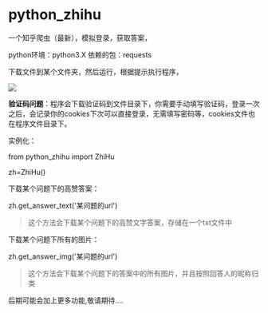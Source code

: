 # python_zhihu
一个知乎爬虫（最新），模拟登录，获取答案，

python环境：python3.X
依赖的包：requests


下载文件到某个文件夹，然后运行，根据提示执行程序，

![](https://github.com/ladingwu/python_zhihu/blob/master/example.jpg)

**验证码问题**：程序会下载验证码到文件目录下，你需要手动填写验证码，登录一次之后，会记录你的cookies下次可以直接登录，无需填写密码等，cookies文件也在程序文件目录下。

实例化：

from python_zhihu import ZhiHu

zh=ZhiHu()

下载某个问题下的高赞答案：

zh.get_answer_text('某问题的url')
> 这个方法会下载某个问题下的高赞文字答案，存储在一个txt文件中

下载某个问题下所有的图片：

zh.get_answer_img('某问题的url')
> 这个方法会下载某个问题下的答案中的所有图片，并且按照回答人的昵称归类

后期可能会加上更多功能,敬请期待....
